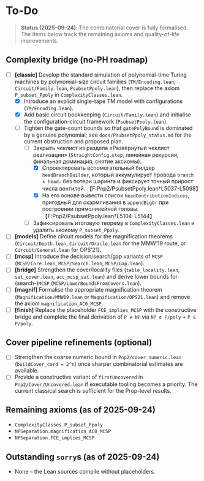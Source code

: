 # To-Do
> **Status (2025-09-24)**: The combinatorial cover is fully formalised.  The items below track the remaining axioms and quality-of-life improvements.

## Complexity bridge (no-PH roadmap)

- [ ] **[classic]** Develop the standard simulation of polynomial-time Turing machines by polynomial-size circuit families (`TM/Encoding.lean`, `Circuit/Family.lean`, `PsubsetPpoly.lean`), then replace the axiom `P_subset_Ppoly` in `ComplexityClasses.lean`.
  - [x] Introduce an explicit single-tape TM model with configurations (`TM/Encoding.lean`).
  - [x] Add basic circuit bookkeeping (`Circuit/Family.lean`) and initialise the configuration-circuit framework (`PsubsetPpoly.lean`).
  - [ ] Tighten the gate-count bounds so that `gatePolyBound` is dominated by a genuine polynomial; see `docs/PsubsetPpoly_status.md` for the current obstruction and proposed plan.
    - [ ] Закрыть чеклист из раздела «Развёрнутый чеклист реализации» (`StraightConfig.step`, линейная рекурсия, финальная доминация, снятие аксиомы).
      - [x] Спроектировать вспомогательный билдер `headBranchBuilder`, который аккумулирует провода `branch ∧ headᵢ` без потери шаринга и фиксирует точный прирост числа вентилей. 【F:Pnp2/PsubsetPpoly.lean†L5037-L5098】
      - [x] На его основе вывести список `headContributionIndices`, пригодный для скармливания в `appendBigOr` при построении прямолинейной головы. 【F:Pnp2/PsubsetPpoly.lean†L5104-L5144】
    - [ ] Зафиксировать итоговую теорему в `ComplexityClasses.lean` и удалить аксиому `P_subset_Ppoly`.
- [ ] **[models]** Define circuit models for the magnification theorems (`Circuit/Depth.lean`, `Circuit/Oracle.lean` for the MMW’19 route, or `Circuit/General.lean` for OPS’21).
- [ ] **[mcsp]** Introduce the decision/search/gap variants of `MCSP` (`MCSP/Core.lean`, `MCSP/Search.lean`, `MCSP/Gap.lean`).
- [ ] **[bridge]** Strengthen the cover/locality files (`table_locality.lean`, `sat_cover.lean`, `acc_mcsp_sat.lean`) and derive lower bounds for (search-)`MCSP` (`MCSP/LowerBoundsFromCovers.lean`).
- [ ] **[magnif]** Formalise the appropriate magnification theorem (`Magnification/MMW19.lean` or `Magnification/OPS21.lean`) and remove the axiom `magnification_AC0_MCSP`.
- [ ] **[finish]** Replace the placeholder `FCE_implies_MCSP` with the constructive bridge and complete the final derivation of `P ≠ NP` via `NP ⊄ P/poly` + `P ⊆ P/poly`.

## Cover pipeline refinements (optional)

- [ ] Strengthen the coarse numeric bound in `Pnp2/cover_numeric.lean` (`buildCover_card = 2^n`) once sharper combinatorial estimates are available.
- [ ] Provide a constructive variant of `firstUncovered` in `Pnp2/Cover/Uncovered.lean` if executable tooling becomes a priority.  The current classical search is sufficient for the Prop-level results.

## Remaining axioms (as of 2025-09-24)

- `ComplexityClasses.P_subset_Ppoly`
- `NPSeparation.magnification_AC0_MCSP`
- `NPSeparation.FCE_implies_MCSP`

## Outstanding `sorry`s (as of 2025-09-24)

- None – the Lean sources compile without placeholders.
